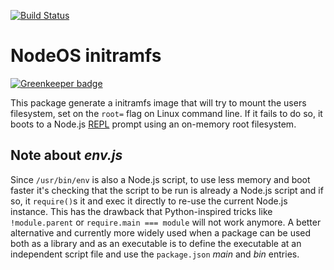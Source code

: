 [![Build Status](https://semaphoreci.com/api/v1/nodeos/nodeos-initramfs/branches/master/badge.svg)](https://semaphoreci.com/nodeos/nodeos-initramfs)

# NodeOS initramfs

[![Greenkeeper badge](https://badges.greenkeeper.io/NodeOS/nodeos-initramfs.svg)](https://greenkeeper.io/)

This package generate a initramfs image that will try to mount the users
filesystem, set on the `root=` flag on Linux command line. If it fails to do so,
it boots to a Node.js [REPL](http://nodejs.org/api/repl.html) prompt using an
on-memory root filesystem.

## Note about *env.js*

Since `/usr/bin/env` is also a Node.js script, to use less memory and boot
faster it's checking that the script to be run is already a Node.js script and
if so, it `require()`s it and exec it directly to re-use the current Node.js
instance. This has the drawback that Python-inspired tricks like
`!module.parent` or `require.main === module` will not work anymore. A better
alternative and currently more widely used when a package can be used both as a
library and as an executable is to define the executable at an independent
script file and use the `package.json` *main* and *bin* entries.
